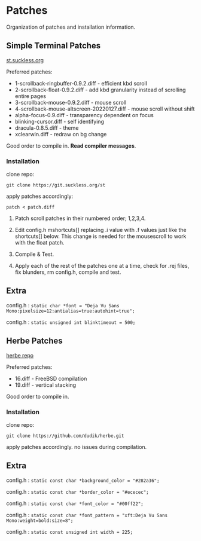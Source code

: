 # Patches

Organization of patches and installation information.

## Simple Terminal Patches

[st.suckless.org](https://st.suckless.org/)

Preferred patches:
* 1-scrollback-ringbuffer-0.9.2.diff - efficient kbd scroll
* 2-scrollback-float-0.9.2.diff - add kbd granularity instead of scrolling entire pages
* 3-scrollback-mouse-0.9.2.diff - mouse scroll
* 4-scrollback-mouse-altscreen-20220127.diff - mouse scroll without shift
* alpha-focus-0.9.diff - transparency dependent on focus
* blinking-cursor.diff - self identifying
* dracula-0.8.5.diff - theme
* xclearwin.diff - redraw on bg change

Good order to compile in. **Read compiler messages**.

### Installation

clone repo:
```shell
git clone https://git.suckless.org/st
```

apply patches accordingly:
```shell
patch < patch.diff
```

1. Patch scroll patches in their numbered order; 1,2,3,4.

2. Edit config.h mshortcuts[] replacing .i value with .f values just like the shortcuts[] below. This change is needed for the mousescroll to work with the float patch.

3. Compile & Test.

4. Apply each of the rest of the patches one at a time, check for .rej files, fix blunders, rm config.h, compile and test.

Extra
---
config.h
: `static char *font = "Deja Vu Sans Mono:pixelsize=12:antialias=true:autohint=true";`

config.h
: `static unsigned int blinktimeout = 500;`

## Herbe Patches

[herbe repo](https://github.com/dudik/herbe)

Preferred patches:
* 16.diff - FreeBSD compilation
* 19.diff - vertical stacking

Good order to compile in.

### Installation

clone repo:
```shell
git clone https://github.com/dudik/herbe.git
```

apply patches accordingly. no issues during compilation.

Extra
---
config.h
: `static const char *background_color = "#282a36";`

config.h
: `static const char *border_color = "#ececec";`

config.h
: `static const char *font_color = "#00ff22";`

config.h
: `static const char *font_pattern = "xft:Deja Vu Sans Mono:weight=bold:size=8";`

config.h
: `static const unsigned int width = 225;`
